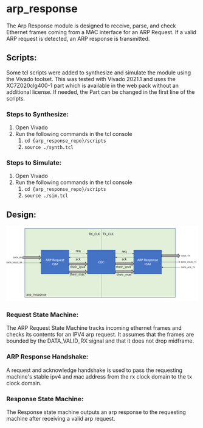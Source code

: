 # arp_response

The Arp Response module is designed to receive, parse, and check Ethernet frames coming
from a MAC interface for an ARP Request. If a valid ARP request is detected, an ARP response
is transmitted.

## Scripts:

Some tcl scripts were added to synthesize and simulate the module using the Vivado toolset.
This was tested with Vivado 2021.1 and uses the XC7Z020clg400-1 part which is available in the
web pack without an additional license. If needed, the Part can be changed in the first line
of the scripts.

### Steps to Synthesize:

1. Open Vivado
2. Run the following commands in the tcl console
   1. `cd {arp_response_repo}/scripts`
   2. `source ./synth.tcl`

### Steps to Simulate:

1. Open Vivado
2. Run the following commands in the tcl console
   1. `cd {arp_response_repo}/scripts`
   2. `source ./sim.tcl`

## Design:

![Design](./doc/arp_response.png)

### Request State Machine:

The ARP Request State Machine tracks incoming ethernet frames and checks its contents for an IPV4 arp request. It assumes
that the frames are bounded by the DATA_VALID_RX signal and that it does not drop midframe.

### ARP Response Handshake:

A request and acknowledge handshake is used to pass the requesting machine's stable ipv4 and mac address from the rx clock domain to the tx clock domain.

### Response State Machine:

The Response state machine outputs an arp response to the requesting machine after receiving a valid arp request.
